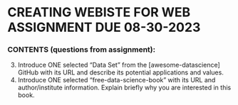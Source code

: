 # **CREATING WEBISTE FOR WEB ASSIGNMENT DUE 08-30-2023**
### CONTENTS (questions from assignment):
3. Introduce ONE selected “Data Set” from the [awesome-datascience] GitHub with its
URL and describe its potential applications and values.
4. Introduce ONE selected “free-data-science-book” with its URL and author/institute
information. Explain briefly why you are interested in this book.
